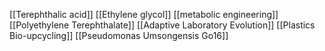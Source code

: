 [[Terephthalic acid]]
[[Ethylene glycol]]
[[metabolic engineering]]
[[Polyethylene Terephthalate]]
[[Adaptive Laboratory Evolution]]
[[Plastics Bio-upcycling]]
[[Pseudomonas Umsongensis Go16]]
